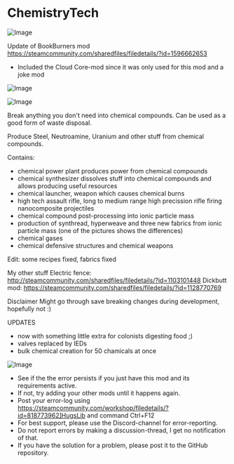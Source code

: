 # ChemistryTech

![Image](https://i.imgur.com/buuPQel.png)

Update of BookBurners mod
https://steamcommunity.com/sharedfiles/filedetails/?id=1596662653

- Included the Cloud Core-mod since it was only used for this mod and a joke mod

![Image](https://i.imgur.com/pufA0kM.png)

	
![Image](https://i.imgur.com/Z4GOv8H.png)

Break anything you don't need into chemical compounds. Can be used as a good form of waste disposal.

Produce Steel, Neutroamine, Uranium and other stuff from chemical compounds.


Contains:
- chemical power plant produces power from chemical compounds
- chemical synthesizer dissolves stuff into chemical compounds and allows producing useful resources
- chemical launcher, weapon which causes chemical burns
- high tech assault rifle, long to medium range high precission rifle firing nanocomposite projectiles
- chemical compound post-processing into ionic particle mass
- production of synthread, hyperweave and three new fabrics from ionic particle mass (one of the pictures shows the differences)
- chemical gases
- chemical defensive structures and chemical weapons

Edit: some recipes fixed, fabrics fixed

My other stuff
Electric fence: http://steamcommunity.com/sharedfiles/filedetails/?id=1103101448
Dickbutt mod: https://steamcommunity.com/sharedfiles/filedetails/?id=1128770769


Disclaimer
Might go through save breaking changes during development, hopefully not :)

UPDATES
- now with something little extra for colonists digesting food ;)
- valves replaced by IEDs
- bulk chemical creation for 50 chamicals at once

![Image](https://i.imgur.com/PwoNOj4.png)



-  See if the the error persists if you just have this mod and its requirements active.
-  If not, try adding your other mods until it happens again.
-  Post your error-log using https://steamcommunity.com/workshop/filedetails/?id=818773962]HugsLib and command Ctrl+F12
-  For best support, please use the Discord-channel for error-reporting.
-  Do not report errors by making a discussion-thread, I get no notification of that.
-  If you have the solution for a problem, please post it to the GitHub repository.




